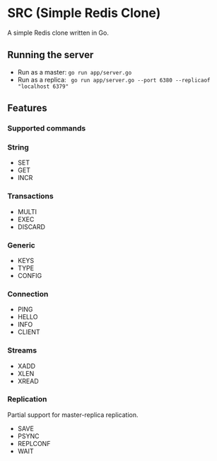 # SRC (Simple Redis Clone)

A simple Redis clone written in Go. 

## Running the server

- Run as a master: `go run app/server.go`
- Run as a replica:
  ` go run app/server.go --port 6380 --replicaof "localhost 6379"`

## Features

### Supported commands

### String

- SET
- GET
- INCR

### Transactions

- MULTI
- EXEC
- DISCARD

### Generic

- KEYS
- TYPE
- CONFIG

### Connection

- PING
- HELLO
- INFO
- CLIENT

### Streams

- XADD
- XLEN
- XREAD

### Replication

Partial support for master-replica replication.

- SAVE
- PSYNC
- REPLCONF
- WAIT
